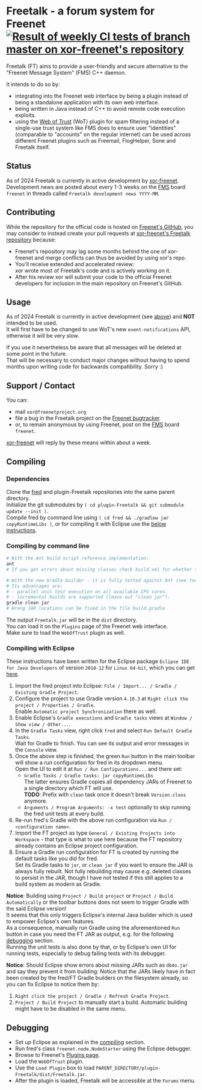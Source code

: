 <!-- ATTENTION: We intentionally show the below badge for the WEEKLY cronjobs,
     NOT FOR THE DAILY ONES! KEEP THIS AS IS!
     This is important because the daily cronjobs will **NOT** run the actual unit tests if fred did
     not change!
     But the badge would still render as "passing" then even though nothing was tested!
     The daily cronjobs only run the tests one time if a commit is pushed to fred on the day
     before (to alert xor-freenet if changes at fred broke Freetalk).
     The weekly cronjobs on the other hand always run the tests. -->
# Freetalk - a forum system for Freenet [![Result of weekly CI tests of branch master on xor-freenet's repository](https://github.com/xor-freenet/plugin-Freetalk/actions/workflows/cron-weekly.yml/badge.svg "Result of weekly CI tests of branch master on xor-freenet's repository")](https://github.com/xor-freenet/plugin-Freetalk/actions/workflows/cron-weekly.yml)

Freetalk (FT) aims to provide a user-friendly and secure alternative to the "Freenet Message System"
(FMS) C++ daemon.

It intends to do so by:
* integrating into the Freenet web interface by being a plugin instead of being a standalone
  application with its own web interface.
* being written in Java instead of C++ to avoid remote code execution exploits.
* using the [Web of Trust](https://github.com/freenet/plugin-WebOfTrust) (WoT) plugin for spam
  filtering instead of a single-use trust system like FMS does to ensure user "identities"
  (comparable to "accounts" on the regular internet) can be used across different Freenet plugins
  such as Freemail, FlogHelper, Sone and Freetalk itself.

## Status

As of 2024 Freetalk is currently in active development by
[xor-freenet](https://github.com/xor-freenet).  
Development news are posted about every 1-3 weeks on the
[FMS](https://github.com/freenet/wiki/wiki/FMS) board `freenet` in threads called
`Freetalk development news YYYY-MM`.

## Contributing

While the repository for the official code is hosted on
[Freenet's GitHub](https://github.com/freenet), you may consider to instead create your pull
requests at [xor-freenet's Freetalk repository](https://github.com/xor-freenet/plugin-Freetalk)
because:
- Freenet's repository may lag some months behind the one of xor-freenet and merge conflicts can
  thus be avoided by using xor's repo.
- You'll receive extended and accelerated review:  
  xor wrote most of Freetalk's code and is actively working on it.  
- After his review xor will submit your code to the official Freenet developers for inclusion in the
  main repository on Freenet's GitHub.

## Usage

As of 2024 Freetalk is currently in active development (see [above](#status)) and **NOT**
intended to be used.  
It will first have to be changed to use WoT's new `event-notifications` API, otherwise it will be
very slow.

If you use it nevertheless be aware that all messages will be deleted at some point in the future.  
That will be necessary to conduct major changes without having to spend months upon writing code for
backwards compatibility. Sorry :)

## Support / Contact

You can:
- mail `xor@freenetproject.org`
- file a bug in the Freetalk project on the [Freenet bugtracker](https://freenet.mantishub.io)
- or, to remain anonymous by using Freenet, post on the
  [FMS](https://github.com/freenet/wiki/wiki/FMS) board `freenet`.

[xor-freenet](https://github.com/xor-freenet) will reply by these means within about a week.

## Compiling

### Dependencies

Clone the [fred](https://github.com/freenet/fred) and plugin-Freetalk repositories into the same
parent directory.  
Initialize the git submodules by `( cd plugin-Freetalk && git submodule update --init )`.  
Compile fred by command line using `( cd fred && ./gradlew jar copyRuntimeLibs )`, or for
compiling it with Eclipse use the [below instructions](#compiling-with-eclipse).

### Compiling by command line

```bash
# With the Ant build script reference implementation:
ant
# If you get errors about missing classes check build.xml for whether the JAR locations are correct.

# With the new Gradle builder - it is fully tested against Ant (see tools/) but lacks some features.
# Its advantages are:
# - parallel unit test execution on all available CPU cores.
# - incremental builds are supported (leave out "clean jar").
gradle clean jar
# Wrong JAR locations can be fixed in the file build.gradle
```

The output `Freetalk.jar` will be in the `dist` directory.  
You can load it on the `Plugins` page of the Freenet web interface.  
Make sure to load the `WebOfTrust` plugin as well.

### Compiling with Eclipse

These instructions have been written for the Eclipse package `Eclipse IDE for Java Developers` of
version `2018-12` for `Linux 64-bit`, which you can get
[here](https://www.eclipse.org/downloads/packages/release/2018-12/r).

1. Import the fred project into Eclipse: `File / Import... / Gradle / Existing Gradle Project`.
2. Configure the project to use Gradle version `4.10.3` at
   `Right click the project / Properties / Gradle`.  
   Enable `Automatic project Synchronization` there as well.
3. Enable Eclipse's `Gradle executions` and `Gradle tasks` views at `Window / Show view / Other...`.
4. In the `Gradle Tasks` view, right click `fred` and select `Run Default Gradle Tasks`.  
   Wait for Gradle to finish. You can see its output and error messages in the `Console` view.
5. Once the above step is finished, the green `Run` button in the main toolbar will show a run
   configuration for fred in its dropdown menu.  
   Open the UI to edit it at `Run / Run Configurations...` and there set:  
   * `Gradle Tasks / Gradle tasks: jar copyRuntimeLibs`  
      The latter ensures Gradle copies all dependency JARs of Freenet to a single directory which
      FT will use.  
     **TODO**: Prefix with `clean` task once it doesn't break `Version.class` anymore.
   * `Arguments / Program Arguments: -x test` optionally to skip running the fred unit tests at
      every build.
6. Re-run fred's Gradle with the above run configuration via `Run / <configuration name>`.
7. Import the FT project as type `General / Existing Projects into Workspace` - that type is what
   to use here because the FT repository already contains an Eclipse project configuration.
8. Ensure a Gradle run configuration for FT is created by running the default tasks like you did
   for fred.  
   Set its Gradle tasks to `jar`, or `clean jar` if you want to ensure the JAR is always fully
   rebuilt. Not fully rebuilding may cause e.g. deleted classes to persist in the JAR, though
   I have not tested if this still applies to a build system as modern as Gradle.

**Notice**: Building using `Project / Build project` or `Project / Build Automatically` or the
toolbar buttons does not seem to trigger Gradle with the said Eclipse version!  
It seems that this only triggers Eclipse's internal Java builder which is used to empower Eclipse's
own features.  
As a consequence, manually run Gradle using the aforementioned `Run` button in case you need the
FT JAR as output, e.g. for the following [debugging](#debugging) section.  
Running the unit tests is also done by that, or by Eclipse's own UI for running tests, especially to
debug failing tests with its debugger.

**Notice**: Should Eclipse show errors about missing JARs such as `db4o.jar` and say they prevent it
from building: Notice that the JARs likely have in fact been created by the fred/FT Gradle
builders on the filesystem already, so you can fix Eclipse to notice them by:
1. `Right click the project / Gradle / Refresh Gradle Project`.
2. `Project / Build Project` to manually start a build. Automatic building might have to be disabled
   in the same menu.

## Debugging

* Set up Eclipse as explained in the [compiling](#compiling) section.
* Run fred's class `freenet.node.NodeStarter` using the Eclipse debugger.
* Browse to Freenet's [Plugins page](http://127.0.0.1:8888/plugins/).
* Load the `WebOfTrust` plugin.
* Use the `Load Plugin` box to load `PARENT_DIRECTORY/plugin-Freetalk/dist/Freetalk.jar`.
* After the plugin is loaded, Freetalk will be accessible at the `Forums` menu.
